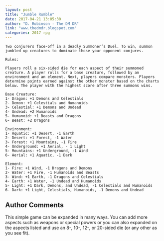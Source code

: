 ```yaml
---
layout: post
title: "Jumble Rumble"
date: 2017-04-21 13:05:30
author: "D. Robinson - The DM DR"
link: "www.thedmdr.blogspot.com"
categories: 2017 rpg
---
```

```
Two conjurers face-off in a deadly Summoner’s Duel. To win, summon jumbled up creatures to dominate those your opponent conjures.

Rules:

Players roll a six-sided die for each aspect of their summoned creature. A player rolls for a base creature, followed by an environment and an element. Next, players compare monsters. Players determine points earned against the other monster based on the charts below. The player with the highest score after three summons wins.

Base Creature:
1- Dragon: +1 Demons and Celestials
2- Demon: +1 Celestials and Humanoids
3- Celestial: +1 Demons and Undead
4- Undead: +2 Humanoids
5- Humanoid: +1 Beasts and Dragons
6- Beast: +2 Dragons

Environment:
1- Aquatic: +1 Desert, -1 Earth
2- Desert: +1 Forest, -1 Water
3- Forest: +1 Mountains, -1 Fire
4- Underground: +1 Aerial, - 1 Light
5- Mountains: +1 Underground, -1 Wind
6- Aerial: +1 Aquatic, -1 Dark

Element:
1- Fire: +1 Wind, -1 Dragons and Demons
2- Water: +1 Fire, -1 Humanoids and Beasts
3- Wind: +1 Earth, -1 Dragons and Celestials
4- Earth: +1 Water, -1 Undead and Humanoids
5- Light: +1 Dark, Demons, and Undead, -1 Celestials and Humanoids
6- Dark: +1 Light, Celestials, Humanoids, -1 Demons and Undead 
```
## Author Comments 

This simple game can be expanded in many ways. You can add more aspects such as weapons or special powers or you can also expanded on the aspects listed and use an 8-, 10-, 12-, or 20-sided die (or any other as you see fit). 
